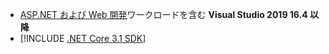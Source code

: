 * [ASP.NET および Web 開発](https://visualstudio.microsoft.com/downloads/?utm_medium=microsoft&utm_source=docs.microsoft.com&utm_campaign=inline+link&utm_content=download+vs2019)ワークロードを含む **Visual Studio 2019 16.4 以降**
* [!INCLUDE [.NET Core 3.1 SDK](~/includes/3.1-SDK.md)]
